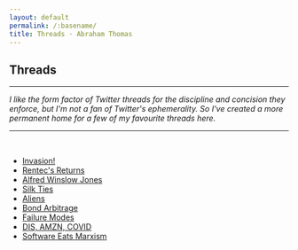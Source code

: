 ```yaml
---
layout: default
permalink: /:basename/
title: Threads · Abraham Thomas
---
```


## Threads

----

*I like the form factor of Twitter threads for the discipline and concision they enforce, but I'm not a fan of Twitter's ephemerality.  So I've created a more permanent home for a few of my favourite threads here.*

----

<br/>

* [Invasion!](/invasion)
* [Rentec's Returns](/rentecs-returns)
* [Alfred Winslow Jones](../alfred-winslow-jones)  
* [Silk Ties](../silk-ties)  
* [Aliens](../aliens)  
* [Bond Arbitrage](../bond-arbitrage)  
* [Failure Modes](../failure-modes)  
* [DIS, AMZN, COVID](../amazon-disney-covid)
* [Software Eats Marxism](../software-eats-marxism)  